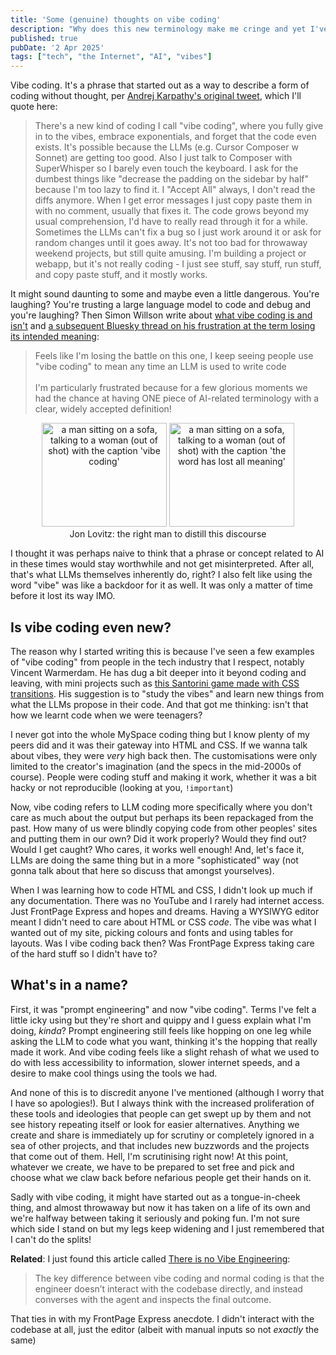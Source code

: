 ```yaml
---
title: 'Some (genuine) thoughts on vibe coding'
description: "Why does this new terminology make me cringe and yet I've felt compelled to use it?"
published: true
pubDate: '2 Apr 2025'
tags: ["tech", "the Internet", "AI", "vibes"]
---
```


Vibe coding. It's a phrase that started out as a way to describe a form of coding without thought, per [Andrej Karpathy's original tweet](https://twitter.com/karpathy/status/1886192184808149383), which I'll quote here:

> There's a new kind of coding I call "vibe coding", where you fully give in to the vibes, embrace exponentials, and forget that the code even exists. It's possible because the LLMs (e.g. Cursor Composer w Sonnet) are getting too good. Also I just talk to Composer with SuperWhisper so I barely even touch the keyboard. I ask for the dumbest things like "decrease the padding on the sidebar by half" because I'm too lazy to find it. I "Accept All" always, I don't read the diffs anymore. When I get error messages I just copy paste them in with no comment, usually that fixes it. The code grows beyond my usual comprehension, I'd have to really read through it for a while. Sometimes the LLMs can't fix a bug so I just work around it or ask for random changes until it goes away. It's not too bad for throwaway weekend projects, but still quite amusing. I'm building a project or webapp, but it's not really coding - I just see stuff, say stuff, run stuff, and copy paste stuff, and it mostly works.

It might sound daunting to some and maybe even a little dangerous. You're laughing? You're trusting a large language model to code and debug and you're laughing? Then Simon Willson write about [what vibe coding is and isn't](https://simonwillison.net/2025/Mar/19/vibe-coding/) and [a subsequent Bluesky thread on his frustration at the term losing its intended meaning](https://bsky.app/profile/simonwillison.net/post/3lkqracn2yk2m):

> Feels like I'm losing the battle on this one, I keep seeing people use "vibe coding" to mean any time an LLM is used to write code
<br/><br/>
I'm particularly frustrated because for a few glorious moments we had the chance at having ONE piece of AI-related terminology with a clear, widely accepted definition!

<figure style="text-align: center;">
	<img src="/images/vibe-coding.jpg" alt="a man sitting on a sofa, talking to a woman (out of shot) with the caption 'vibe coding'" loading="lazy" width="200" height="166" /> <img src="/images/vibe-coding-2.jpg" alt="a man sitting on a sofa, talking to a woman (out of shot) with the caption 'the word has lost all meaning'" loading="lazy" width="200" height="166" />
	<figcaption>Jon Lovitz: the right man to distill this discourse</figcaption>
</figure>

I thought it was perhaps naive to think that a phrase or concept related to AI in these times would stay worthwhile and not get misinterpreted. After all, that's what LLMs themselves inherently do, right? I also felt like using the word "vibe" was like a backdoor for it as well. It was only a matter of time before it lost its way IMO.

## Is vibe coding even new?

The reason why I started writing this is because I've seen a few examples of "vibe coding" from people in the tech industry that I respect, notably Vincent Warmerdam. He has dug a bit deeper into it beyond coding and leaving, with mini projects such as [this Santorini game made with CSS transitions](https://koaning.io/posts/study-those-claude-vibes/). His suggestion is to "study the vibes" and learn new things from what the LLMs propose in their code. And that got me thinking: isn't that how we learnt code when we were teenagers?

I never got into the whole MySpace coding thing but I know plenty of my peers did and it was their gateway into HTML and CSS. If we wanna talk about vibes, they were _very_ high back then. The customisations were only limited to the creator's imagination (and the specs in the mid-2000s of course). People were coding stuff and making it work, whether it was a bit hacky or not reproducible (looking at you, `!important`)

Now, vibe coding refers to LLM coding more specifically where you don't care as much about the output but perhaps its been repackaged from the past. How many of us were blindly copying code from other peoples' sites and putting them in our own? Did it work properly? Would they find out? Would I get caught? Who cares, it works well enough! And, let's face it, LLMs are doing the same thing but in a more "sophisticated" way (not gonna talk about that here so discuss that amongst yourselves).

When I was learning how to code HTML and CSS, I didn't look up much if any documentation. There was no YouTube and I rarely had internet access. Just FrontPage Express and hopes and dreams. Having a WYSIWYG editor meant I didn't need to care about HTML or CSS _code_. The vibe was what I wanted out of my site, picking colours and fonts and using tables for layouts. Was I vibe coding back then? Was FrontPage Express taking care of the hard stuff so I didn't have to?

## What's in a name?

First, it was "prompt engineering" and now "vibe coding". Terms I've felt a little icky using but they're short and quippy and I guess explain what I'm doing, _kinda_? Prompt engineering still feels like hopping on one leg while asking the LLM to code what you want, thinking it's the hopping that really made it work. And vibe coding feels like a slight rehash of what we used to do with less accessibility to information, slower internet speeds, and a desire to make cool things using the tools we had.

And none of this is to discredit anyone I've mentioned (although I worry that I have so apologies!). But I always think with the increased proliferation of these tools and ideologies that people can get swept up by them and not see history repeating itself or look for easier alternatives. Anything we create and share is immediately up for scrutiny or completely ignored in a sea of other projects, and that includes new buzzwords and the projects that come out of them. Hell, I'm scrutinising right now! At this point, whatever we create, we have to be prepared to set free and pick and choose what we claw back before nefarious people get their hands on it.

Sadly with vibe coding, it might have started out as a tongue-in-cheek thing, and almost throwaway but now it has taken on a life of its own and we're halfway between taking it seriously and poking fun. I'm not sure which side I stand on but my legs keep widening and I just remembered that I can't do the splits!

**Related**: I just found this article called [There is no Vibe Engineering](https://serce.me/posts/2025-03-31-there-is-no-vibe-engineering):

> The key difference between vibe coding and normal coding is that the engineer doesn’t interact with the codebase directly, and instead converses with the agent and inspects the final outcome.

That ties in with my FrontPage Express anecdote. I didn't interact with the codebase at all, just the editor (albeit with manual inputs so not _exactly_ the same)